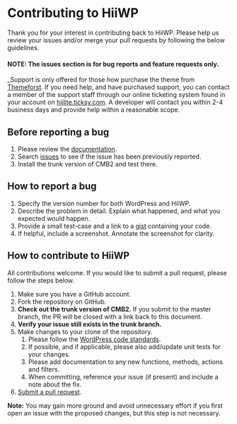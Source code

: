 # Contributing to HiiWP

Thank you for your interest in contributing back to HiiWP. Please help us review your issues and/or merge your pull requests by following the below guidelines.

#### NOTE: The issues section is for bug reports and feature requests only.
_Support is only offered for those how purchase the theme from [Themeforst](http://themeforest.net/). If you need help, and have purchased support, you can contact a member of the support staff through our online ticketing system found in your account on [hiilite.ticksy.com](https://hiilite.ticksy.com/). A developer will contact you within 2-4 business days and provide help within a reasonable scope.

Before reporting a bug
---
1. Please review the [documentation](https://hiilite.ticksy.com/articles/100012838).
2. Search [issues](https://hiilite.ticksy.com/) to see if the issue has been previously reported.
3. Install the trunk version of CMB2 and test there.


How to report a bug
---
1. Specify the version number for both WordPress and HiiWP.
2. Describe the problem in detail. Explain what happened, and what you expected would happen.
3. Provide a small test-case and a link to a [gist](https://gist.github.com/) containing your code.
4. If helpful, include a screenshot. Annotate the screenshot for clarity.


How to contribute to HiiWP
---
All contributions welcome. If you would like to submit a pull request, please follow the steps below.

1. Make sure you have a GitHub account.
2. Fork the repository on GitHub.
3. **Check out the trunk version of CMB2.** If you submit to the master branch, the PR will be closed with a link back to this document.
4. **Verify your issue still exists in the trunk branch.**
5. Make changes to your clone of the repository.
	1. Please follow the [WordPress code standards](https://make.wordpress.org/core/handbook/coding-standards).
	2. If possible, and if applicable, please also add/update unit tests for your changes.
	3. Please add documentation to any new functions, methods, actions and filters.
	4. When committing, reference your issue (if present) and include a note about the fix.
6. [Submit a pull request](https://help.github.com/articles/creating-a-pull-request/).

**Note:** You may gain more ground and avoid unnecessary effort if you first open an issue with the proposed changes, but this step is not necessary.
